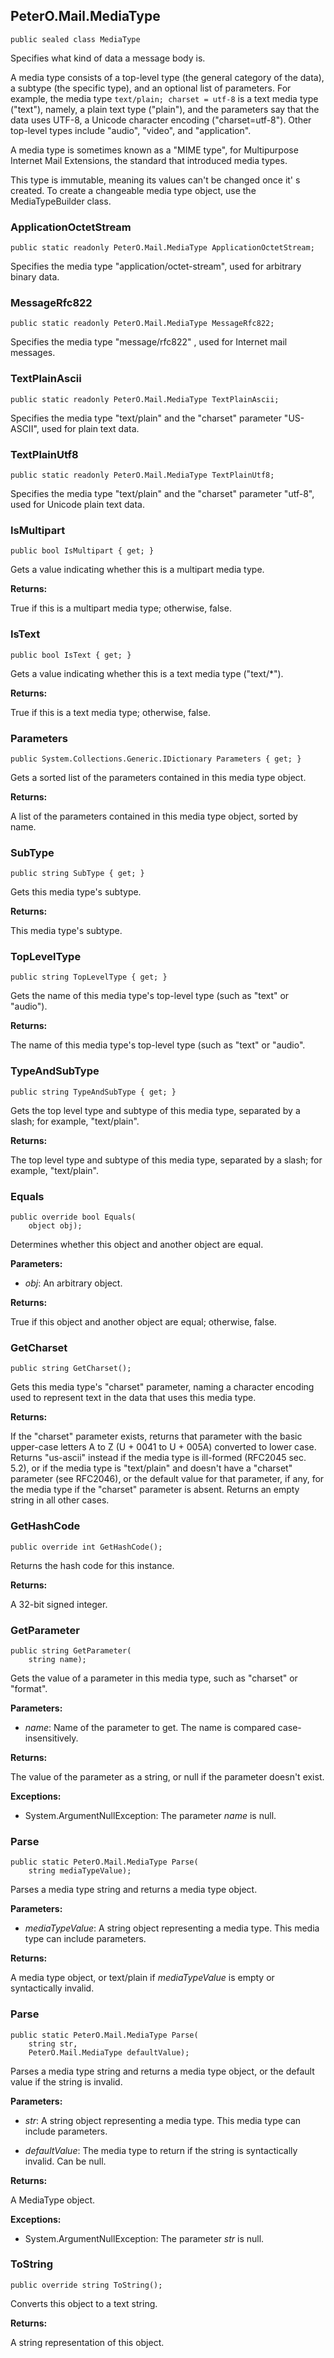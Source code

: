 ## PeterO.Mail.MediaType

    public sealed class MediaType

Specifies what kind of data a message body is.

A media type consists of a top-level type (the general category of the data), a subtype (the specific type), and an optional list of parameters. For example, the media type `text/plain; charset = utf-8`  is a text media type ("text"), namely, a plain text type ("plain"), and the parameters say that the data uses UTF-8, a Unicode character encoding ("charset=utf-8"). Other top-level types include "audio", "video", and "application".

A media type is sometimes known as a "MIME type", for Multipurpose Internet Mail Extensions, the standard that introduced media types.

This type is immutable, meaning its values can't be changed once it' s created. To create a changeable media type object, use the MediaTypeBuilder class.

### ApplicationOctetStream

    public static readonly PeterO.Mail.MediaType ApplicationOctetStream;

Specifies the media type "application/octet-stream", used for arbitrary binary data.

### MessageRfc822

    public static readonly PeterO.Mail.MediaType MessageRfc822;

Specifies the media type "message/rfc822" , used for Internet mail messages.

### TextPlainAscii

    public static readonly PeterO.Mail.MediaType TextPlainAscii;

Specifies the media type "text/plain" and the "charset" parameter "US-ASCII", used for plain text data.

### TextPlainUtf8

    public static readonly PeterO.Mail.MediaType TextPlainUtf8;

Specifies the media type "text/plain" and the "charset" parameter "utf-8", used for Unicode plain text data.

### IsMultipart

    public bool IsMultipart { get; }

Gets a value indicating whether this is a multipart media type.

<b>Returns:</b>

True if this is a multipart media type; otherwise, false.

### IsText

    public bool IsText { get; }

Gets a value indicating whether this is a text media type ("text/*").

<b>Returns:</b>

True if this is a text media type; otherwise, false.

### Parameters

    public System.Collections.Generic.IDictionary Parameters { get; }

Gets a sorted list of the parameters contained in this media type object.

<b>Returns:</b>

A list of the parameters contained in this media type object, sorted by name.

### SubType

    public string SubType { get; }

Gets this media type's subtype.

<b>Returns:</b>

This media type's subtype.

### TopLevelType

    public string TopLevelType { get; }

Gets the name of this media type's top-level type (such as "text" or "audio").

<b>Returns:</b>

The name of this media type's top-level type (such as "text" or "audio".

### TypeAndSubType

    public string TypeAndSubType { get; }

Gets the top level type and subtype of this media type, separated by a slash; for example, "text/plain".

<b>Returns:</b>

The top level type and subtype of this media type, separated by a slash; for example, "text/plain".

### Equals

    public override bool Equals(
        object obj);

Determines whether this object and another object are equal.

<b>Parameters:</b>

 * <i>obj</i>: An arbitrary object.

<b>Returns:</b>

True if this object and another object are equal; otherwise, false.

### GetCharset

    public string GetCharset();

Gets this media type's "charset" parameter, naming a character encoding used to represent text in the data that uses this media type.

<b>Returns:</b>

If the "charset" parameter exists, returns that parameter with the basic upper-case letters A to Z (U + 0041 to U + 005A) converted to lower case. Returns "us-ascii" instead if the media type is ill-formed (RFC2045 sec. 5.2), or if the media type is "text/plain" and doesn't have a "charset" parameter (see RFC2046), or the default value for that parameter, if any, for the media type if the "charset" parameter is absent. Returns an empty string in all other cases.

### GetHashCode

    public override int GetHashCode();

Returns the hash code for this instance.

<b>Returns:</b>

A 32-bit signed integer.

### GetParameter

    public string GetParameter(
        string name);

Gets the value of a parameter in this media type, such as "charset" or "format".

<b>Parameters:</b>

 * <i>name</i>: Name of the parameter to get. The name is compared case-insensitively.

<b>Returns:</b>

The value of the parameter as a string, or null if the parameter doesn't exist.

<b>Exceptions:</b>

 * System.ArgumentNullException:
The parameter  <i>name</i>
 is null.

### Parse

    public static PeterO.Mail.MediaType Parse(
        string mediaTypeValue);

Parses a media type string and returns a media type object.

<b>Parameters:</b>

 * <i>mediaTypeValue</i>: A string object representing a media type. This media type can include parameters.

<b>Returns:</b>

A media type object, or text/plain if  <i>mediaTypeValue</i>
 is empty or syntactically invalid.

### Parse

    public static PeterO.Mail.MediaType Parse(
        string str,
        PeterO.Mail.MediaType defaultValue);

Parses a media type string and returns a media type object, or the default value if the string is invalid.

<b>Parameters:</b>

 * <i>str</i>: A string object representing a media type. This media type can include parameters.

 * <i>defaultValue</i>: The media type to return if the string is syntactically invalid. Can be null.

<b>Returns:</b>

A MediaType object.

<b>Exceptions:</b>

 * System.ArgumentNullException:
The parameter  <i>str</i>
 is null.

### ToString

    public override string ToString();

Converts this object to a text string.

<b>Returns:</b>

A string representation of this object.
